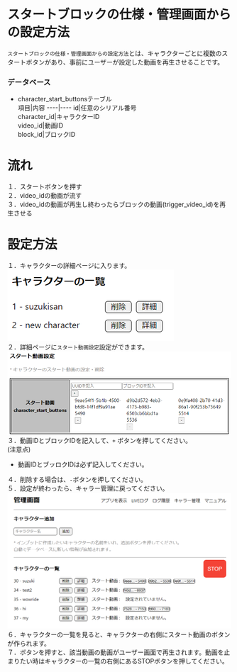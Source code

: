 # スタートブロックの仕様・管理画面からの設定方法
`スタートブロックの仕様・管理画面からの設定方法`とは、キャラクターごとに複数のスタートボタンがあり、事前にユーザーが設定した動画を再生させることです。

### データベース
* character_start_buttonsテーブル  
  項目|内容
  ----|----
  id|任意のシリアル番号  
  character_id|キャラクターID  
  video_id|動画ID  
  block_id|ブロックID  

# 流れ
１．スタートボタンを押す  
２．video_idの動画が流す  
３．video_idの動画が再生し終わったらブロックの動画(trigger_video_id)を再生させる

# 設定方法
１．キャラクターの詳細ページに入ります。  
![スタートボタン１](../../../images/add_character/admin_character_added.png)  
２．詳細ページに`スタート動画設定`設定ができます。
![スタートボタン２](./../../../images/add_character/start_buttons/start_video_setting.png)  
３．動画IDとブロックIDを記入して、`+` ボタンを押してください。  
(注意点)  
* 動画IDとブッロクIDは必ず記入してください。  

４．削除する場合は、`-`ボタンを押してください。  
５．設定が終わったら、キャラー管理に戻ってください。  
![スタートボタン３](./../../../images/add_character/start_buttons/character_start_button.png)  
６．キャラクターの一覧を見ると、キャラクターの右側にスタート動画のボタンが作られます。  
７．ボタンを押すと、該当動画の動画がユーザー画面で再生されます。動画を止まりたい時はキャラクターの一覧の右側にあるSTOPボタンを押してください。  

